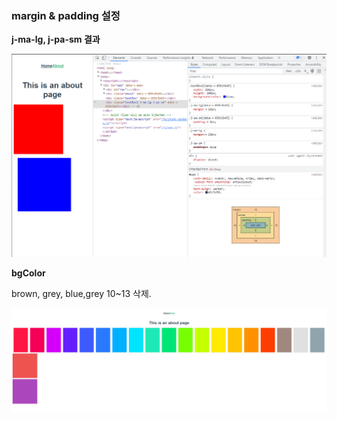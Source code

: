 ### margin & padding 설정

**j-ma-lg,  j-pa-sm 결과**

![margin&padding](./readme_images/margin&padding.png)



**bgColor**

brown, grey, blue,grey 10~13 삭제.

![bgColor](./readme_images/bgColor.png)